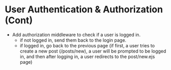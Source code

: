 # User Authentication & Authorization (Cont)
- Add authorization middleware to check if a user is logged in.
    - if not logged in, send them back to the login page.
    - if logged in, go back to the previous page (if first, a user tries to create a new post (/posts/new), a user will be prompted to be logged in, and then after logging in, a user redirects to the post/new.ejs page)